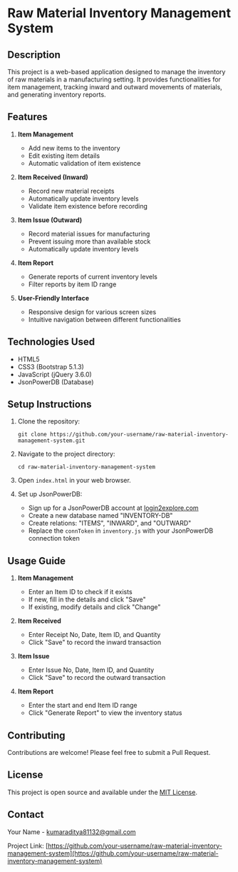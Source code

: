 # Raw Material Inventory Management System

## Description
This project is a web-based application designed to manage the inventory of raw materials in a manufacturing setting. It provides functionalities for item management, tracking inward and outward movements of materials, and generating inventory reports.

## Features
1. **Item Management**
   - Add new items to the inventory
   - Edit existing item details
   - Automatic validation of item existence

2. **Item Received (Inward)**
   - Record new material receipts
   - Automatically update inventory levels
   - Validate item existence before recording

3. **Item Issue (Outward)**
   - Record material issues for manufacturing
   - Prevent issuing more than available stock
   - Automatically update inventory levels

4. **Item Report**
   - Generate reports of current inventory levels
   - Filter reports by item ID range

5. **User-Friendly Interface**
   - Responsive design for various screen sizes
   - Intuitive navigation between different functionalities

## Technologies Used
- HTML5
- CSS3 (Bootstrap 5.1.3)
- JavaScript (jQuery 3.6.0)
- JsonPowerDB (Database)

## Setup Instructions
1. Clone the repository:
   ```
   git clone https://github.com/your-username/raw-material-inventory-management-system.git
   ```
2. Navigate to the project directory:
   ```
   cd raw-material-inventory-management-system
   ```
3. Open `index.html` in your web browser.

4. Set up JsonPowerDB:
   - Sign up for a JsonPowerDB account at [login2explore.com](http://login2explore.com)
   - Create a new database named "INVENTORY-DB"
   - Create relations: "ITEMS", "INWARD", and "OUTWARD"
   - Replace the `connToken` in `inventory.js` with your JsonPowerDB connection token

## Usage Guide
1. **Item Management**
   - Enter an Item ID to check if it exists
   - If new, fill in the details and click "Save"
   - If existing, modify details and click "Change"

2. **Item Received**
   - Enter Receipt No, Date, Item ID, and Quantity
   - Click "Save" to record the inward transaction

3. **Item Issue**
   - Enter Issue No, Date, Item ID, and Quantity
   - Click "Save" to record the outward transaction

4. **Item Report**
   - Enter the start and end Item ID range
   - Click "Generate Report" to view the inventory status

## Contributing
Contributions are welcome! Please feel free to submit a Pull Request.

## License
This project is open source and available under the [MIT License](LICENSE).

## Contact
Your Name - kumaraditya81132@gmail.com

Project Link: [https://github.com/your-username/raw-material-inventory-management-system](https://github.com/your-username/raw-material-inventory-management-system)
